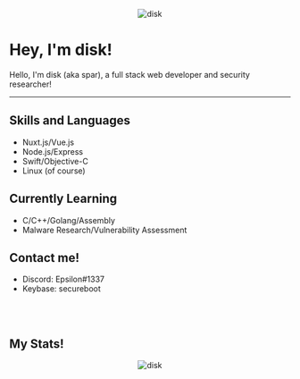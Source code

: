 <p align="center"> <img src="https://komarev.com/ghpvc/?username=disk" alt="disk" /> </p>

Hey, I'm disk!
===================


Hello, I'm disk (aka spar), a full stack web developer and security researcher!

----------


Skills and Languages
-------------
* Nuxt.js/Vue.js
* Node.js/Express
* Swift/Objective-C
* Linux (of course)

Currently Learning
-------------
* C/C++/Golang/Assembly
* Malware Research/Vulnerability Assessment

Contact me!
-------------

* Discord: Epsilon#1337
* Keybase: secureboot

<br>
<br>

My Stats!
----------
<p align="center"> <img src="https://github-readme-stats.vercel.app/api?username=disk&show_icons=true&theme=dark&show_icons=true" alt="disk" /> </p>
